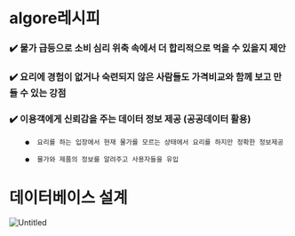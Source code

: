 # algore레시피 


### **✔️ 물가 급등으로 소비 심리 위축 속에서 더 합리적으로 먹을 수 있을지 제안**

### **✔️ 요리에 경험이 없거나 숙련되지 않은 사람들도 가격비교와 함께 보고 만들 수 있는 강점**

### **✔️ 이용객에게 신뢰감을 주는 데이터 정보 제공 (공공데이터 활용)**

        ●  요리를 하는 입장에서 현재 물가를 모르는 상태에서 요리를 하지만 정확한 정보제공 

        ●  물가와 제품의 정보를 알려주고 사용자들을 유입





# 데이터베이스 설계

![Untitled](https://github.com/KMJs680/testTeam/assets/130436421/9eb51f6c-ff3a-431c-9c5d-eb3f4358eb61)
